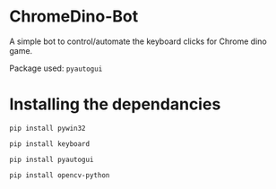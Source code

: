 # ChromeDino-Bot

A simple bot to control/automate the keyboard clicks for Chrome dino game.

Package used:
``pyautogui``


# Installing the dependancies
`pip install pywin32`

`pip install keyboard`

`pip install pyautogui`

`pip install opencv-python`

